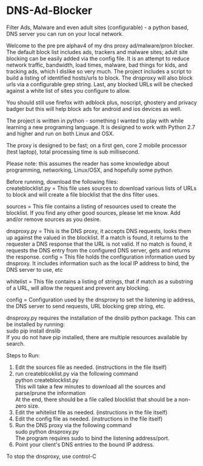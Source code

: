 # DNS-Ad-Blocker
Filter Ads, Malware and even adult sites (configurable) - a python based, DNS server you can run on your local network.

Welcome to the pre pre alphav4 of my dns proxy ad/malware/pron blocker.
The default block list includes ads, trackers and malware sites; adult site
blocking can be easily added via the config file.
It is an attempt to reduce network traffic, bandwidth, load times, malware, 
bad things for kids, and tracking ads, which I dislike so very much.
The project includes a script to build a listing of identified hosts/urls to block. 
The dnsproxy will also block urls via a configurable grep string.
Last, any blocked URLs will be checked against a white list of sites you configure to allow. 

You should still use firefox with adblock plus, noscript, ghostery and privacy badger
but this will help block ads for android and ios devices as well. 

The project is written in python - something I wanted to play with while learning
a new programing language. It is designed to work with Python 2.7 and higher and
run on both Linux and OSX.

The proxy is designed to be fast; on a first gen, core 2 mobile processor (test laptop), 
total processing time is sub millisecond.

Please note: this assumes the reader has some knowledge about programming, networking,
Linux/OSX, and hopefully some python. 

Before running, download the following files:  
createblocklist.py = This file uses sources to download various lists of URLs
to block and will create a file blocklist that the dns filter uses.

sources = This file contains a listing of resources used to create the blocklist.
If you find any other good sources, please let me know. Add and/or remove sources
as you desire. 

dnsproxy.py = This is the DNS proxy, it accepts DNS requests, looks them up against
the valued in the blocklist. If a match is found, it returns to the requester
a DNS response that the URL is not valid. If no match is found, it requests
the DNS entry from the configured DNS server, gets and returns the response. 
config = This file holds the configuration information used by dnsproxy. It includes
information such as the local IP address to bind, the DNS server to use, etc
 
whitelist = This file contains a listing of strings, that if match as a substring of 
a URL, will allow the request and prevent any blocking. 

config = Configuration used by the dnsproxy to set the listening ip address, the DNS server
to send requests, URL blocking grep string, etc.

dnsproxy.py requires the installation of the dnslib python package. This can be installed
by running:  
sudo pip install dnslib  
If you do not have pip installed, there are multiple resources available by search.

Steps to Run:  
1. Edit the sources file as needed.  (instructions in the file itself)  
2. run createblcoklist.py via the following command  
python createblocklist.py  
This will take a few minutes to download all the sources and parse/prune the information  
At the end, there should be a file called blocklist that should be a non-zero size.   
3. Edit the whitelist file as needed. (instructions in the file itself)  
4. Edit the config file as needed. (instructions in the file itself)  
5. Run the DNS proxy via the following command  
sudo python dnsproxy.py  
The program requires sudo to bind the listening address/port.  
6. Point your client's DNS entries to the bound IP address.  

To stop the dnsproxy, use control-C  
